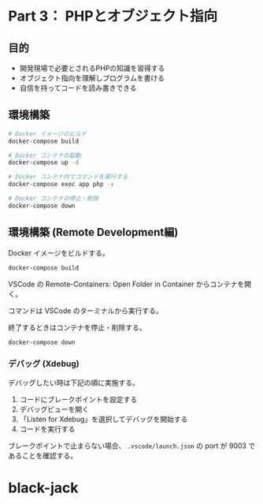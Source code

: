 # Part 3： PHPとオブジェクト指向

## 目的

* 開発現場で必要とされるPHPの知識を習得する
* オブジェクト指向を理解しプログラムを書ける
* 自信を持ってコードを読み書きできる

## 環境構築

```bash
# Docker イメージのビルド
docker-compose build

# Docker コンテナの起動
docker-compose up -d

# Docker コンテナ内でコマンドを実行する
docker-compose exec app php -v

# Docker コンテナの停止・削除
docker-compose down
```

## 環境構築 (Remote Development編)

Docker イメージをビルドする。

```bash
docker-compose build
```

VSCode の Remote-Containers: Open Folder in Container からコンテナを開く。

コマンドは VSCode のターミナルから実行する。

終了するときはコンテナを停止・削除する。

```bash
docker-compose down
```

### デバッグ (Xdebug)

デバッグしたい時は下記の順に実施する。

1. コードにブレークポイントを設定する
2. デバッグビューを開く
3. 「Listen for Xdebug」を選択してデバッグを開始する
4. コードを実行する

ブレークポイントで止まらない場合、 `.vscode/launch.json` の port が 9003 であることを確認する。
# black-jack

